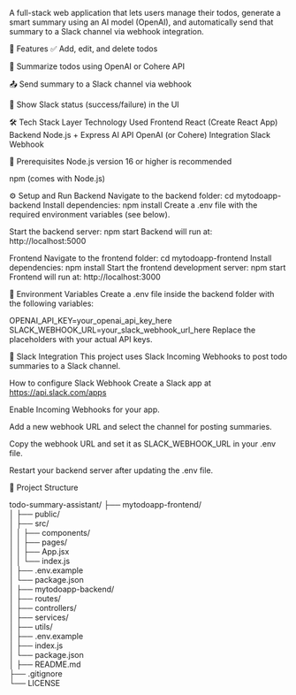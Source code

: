 A full-stack web application that lets users manage their todos, generate a smart summary using an AI model (OpenAI), and automatically send that summary to a Slack channel via webhook integration.

🚀 Features
✅ Add, edit, and delete todos

🤖 Summarize todos using OpenAI or Cohere API

📤 Send summary to a Slack channel via webhook

💬 Show Slack status (success/failure) in the UI

🛠️ Tech Stack
Layer	Technology Used
Frontend	React (Create React App)
Backend	Node.js + Express
AI API	OpenAI (or Cohere)
Integration	Slack Webhook

🧰 Prerequisites
Node.js version 16 or higher is recommended

npm (comes with Node.js)

⚙️ Setup and Run
Backend
Navigate to the backend folder:
cd mytodoapp-backend
Install dependencies:
npm install
Create a .env file with the required environment variables (see below).

Start the backend server:
npm start
Backend will run at: http://localhost:5000

Frontend
Navigate to the frontend folder:
cd mytodoapp-frontend
Install dependencies:
npm install
Start the frontend development server:
npm start
Frontend will run at: http://localhost:3000

🔐 Environment Variables
Create a .env file inside the backend folder with the following variables:


OPENAI_API_KEY=your_openai_api_key_here
SLACK_WEBHOOK_URL=your_slack_webhook_url_here
Replace the placeholders with your actual API keys.

🔗 Slack Integration
This project uses Slack Incoming Webhooks to post todo summaries to a Slack channel.

How to configure Slack Webhook
Create a Slack app at https://api.slack.com/apps

Enable Incoming Webhooks for your app.

Add a new webhook URL and select the channel for posting summaries.

Copy the webhook URL and set it as SLACK_WEBHOOK_URL in your .env file.

Restart your backend server after updating the .env file.

📁 Project Structure

todo-summary-assistant/
├── mytodoapp-frontend/           
│   ├── public/                   
│   ├── src/                      
│   │   ├── components/           
│   │   ├── pages/                
│   │   ├── App.jsx               
│   │   └── index.js          
│   ├── .env.example             
│   └── package.json             
│
├── mytodoapp-backend/          
│   ├── routes/                  
│   ├── controllers/            
│   ├── services/                
│   ├── utils/                   
│   ├── .env.example             
│   ├── index.js                 
│   └── package.json             
│
├── README.md                    
├── .gitignore                   
└── LICENSE                      
